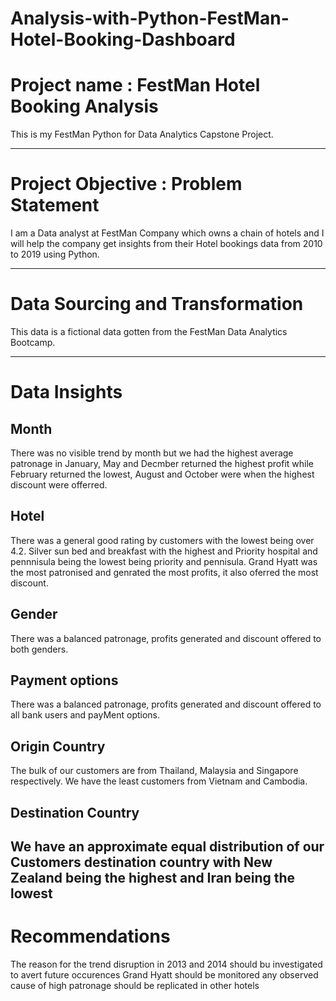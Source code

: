 # Analysis-with-Python-FestMan-Hotel-Booking-Dashboard
# Project name : FestMan Hotel Booking Analysis
This is my FestMan Python for Data Analytics Capstone Project.

----
# Project Objective : Problem Statement

I am a Data analyst at FestMan Company which owns a chain of hotels and I will help the company get insights from their Hotel bookings data from 2010 to 2019 using Python.

----
# Data Sourcing and Transformation

This data is a fictional data gotten from the FestMan Data Analytics Bootcamp.

----
# Data Insights

## Month

There was no visible trend by month but we had the highest average patronage in January, May and Decmber returned the highest profit while February returned the lowest, August and October were when the highest discount were offerred.

## Hotel

There was a general good rating by customers with the lowest being over 4.2.
Silver sun bed and breakfast with the highest and Priority hospital and pennnisula being the lowest being priority and pennisula.
Grand Hyatt was the most patronised and genrated the most profits, it also oferred the most discount.

## Gender

There was a balanced patronage, profits generated and discount offered to both genders.

## Payment options

There was a balanced patronage, profits generated and discount offered to all bank users and payMent options.

## Origin Country

The bulk of our customers are from Thailand, Malaysia and Singapore respectively.
We have the least customers from Vietnam and Cambodia.

## Destination Country

We have an approximate equal distribution of our Customers destination country with New Zealand being the highest and Iran being the lowest
----
# Recommendations

The reason for the trend disruption in 2013 and 2014 should bu investigated to avert future occurences
Grand Hyatt should be monitored any observed cause of high patronage should be replicated in other hotels
